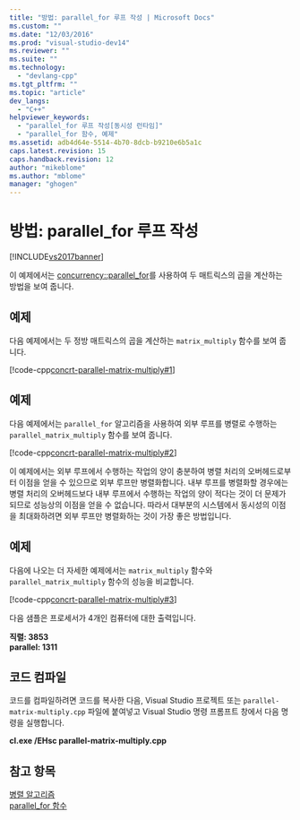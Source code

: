 ```yaml
---
title: "방법: parallel_for 루프 작성 | Microsoft Docs"
ms.custom: ""
ms.date: "12/03/2016"
ms.prod: "visual-studio-dev14"
ms.reviewer: ""
ms.suite: ""
ms.technology: 
  - "devlang-cpp"
ms.tgt_pltfrm: ""
ms.topic: "article"
dev_langs: 
  - "C++"
helpviewer_keywords: 
  - "parallel_for 루프 작성[동시성 런타임]"
  - "parallel_for 함수, 예제"
ms.assetid: adb4d64e-5514-4b70-8dcb-b9210e6b5a1c
caps.latest.revision: 15
caps.handback.revision: 12
author: "mikeblome"
ms.author: "mblome"
manager: "ghogen"
---
```

# 방법: parallel_for 루프 작성
[!INCLUDE[vs2017banner](../../assembler/inline/includes/vs2017banner.md)]

이 예제에서는 [concurrency::parallel\_for](../Topic/parallel_for%20Function.md)를 사용하여 두 매트릭스의 곱을 계산하는 방법을 보여 줍니다.  
  
## 예제  
 다음 예제에서는 두 정방 매트릭스의 곱을 계산하는 `matrix_multiply` 함수를 보여 줍니다.  
  
 [!code-cpp[concrt-parallel-matrix-multiply#1](../../parallel/concrt/codesnippet/CPP/how-to-write-a-parallel-for-loop_1.cpp)]  
  
## 예제  
 다음 예제에서는 `parallel_for` 알고리즘을 사용하여 외부 루프를 병렬로 수행하는 `parallel_matrix_multiply` 함수를 보여 줍니다.  
  
 [!code-cpp[concrt-parallel-matrix-multiply#2](../../parallel/concrt/codesnippet/CPP/how-to-write-a-parallel-for-loop_2.cpp)]  
  
 이 예제에서는 외부 루프에서 수행하는 작업의 양이 충분하여 병렬 처리의 오버헤드로부터 이점을 얻을 수 있으므로 외부 루프만 병렬화합니다.  내부 루프를 병렬화할 경우에는 병렬 처리의 오버헤드보다 내부 루프에서 수행하는 작업의 양이 적다는 것이 더 문제가 되므로 성능상의 이점을 얻을 수 없습니다.  따라서 대부분의 시스템에서 동시성의 이점을 최대화하려면 외부 루프만 병렬화하는 것이 가장 좋은 방법입니다.  
  
## 예제  
 다음에 나오는 더 자세한 예제에서는 `matrix_multiply` 함수와 `parallel_matrix_multiply` 함수의 성능을 비교합니다.  
  
 [!code-cpp[concrt-parallel-matrix-multiply#3](../../parallel/concrt/codesnippet/CPP/how-to-write-a-parallel-for-loop_3.cpp)]  
  
 다음 샘플은 프로세서가 4개인 컴퓨터에 대한 출력입니다.  
  
  **직렬: 3853**  
**parallel: 1311**   
## 코드 컴파일  
 코드를 컴파일하려면 코드를 복사한 다음, Visual Studio 프로젝트 또는 `parallel-matrix-multiply.cpp` 파일에 붙여넣고 Visual Studio 명령 프롬프트 창에서 다음 명령을 실행합니다.  
  
 **cl.exe \/EHsc parallel\-matrix\-multiply.cpp**  
  
## 참고 항목  
 [병렬 알고리즘](../../parallel/concrt/parallel-algorithms.md)   
 [parallel\_for 함수](../Topic/parallel_for%20Function.md)